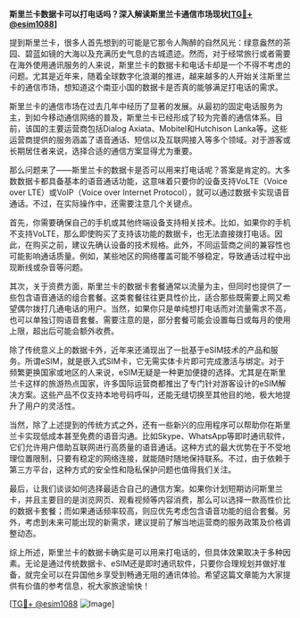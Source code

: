 **斯里兰卡数据卡可以打电话吗？深入解读斯里兰卡通信市场现状[[TG💪+ @esim1088](https://t.me/s/esim1088)]**

提到斯里兰卡，很多人首先想到的可能是它那令人陶醉的自然风光：绿意盎然的茶园、碧蓝如镜的大海以及充满历史气息的古城遗迹。然而，对于经常旅行或者需要在海外使用通讯服务的人来说，斯里兰卡的数据卡和电话卡却是一个不得不考虑的问题。尤其是近年来，随着全球数字化浪潮的推进，越来越多的人开始关注斯里兰卡的通信市场，想知道这个南亚小国的数据卡是否真的能够满足打电话的需求。

斯里兰卡的通信市场在过去几年中经历了显著的发展。从最初的固定电话服务为主，到如今移动通信网络的普及，斯里兰卡已经形成了较为完善的通信体系。目前，该国的主要运营商包括Dialog Axiata、Mobitel和Hutchison Lanka等。这些运营商提供的服务涵盖了语音通话、短信以及互联网接入等多个领域。对于游客或长期居住者来说，选择合适的通信方案显得尤为重要。

那么问题来了——斯里兰卡的数据卡是否可以用来打电话呢？答案是肯定的。大多数数据卡都具备基本的语音通话功能，这意味着只要你的设备支持VoLTE（Voice over LTE）或VoIP（Voice over Internet Protocol），就可以通过数据卡实现语音通话。不过，在实际操作中，还需要注意几个关键点。

首先，你需要确保自己的手机或其他终端设备支持相关技术。比如，如果你的手机不支持VoLTE，那么即使购买了支持该功能的数据卡，也无法直接拨打电话。因此，在购买之前，建议先确认设备的技术规格。此外，不同运营商之间的兼容性也可能影响通话质量。例如，某些地区的网络覆盖可能不够稳定，导致通话过程中出现断线或杂音等问题。

其次，关于资费方面，斯里兰卡的数据卡套餐通常以流量为主，但同时也提供了一些包含语音通话的组合套餐。这类套餐往往更具性价比，适合那些既需要上网又希望偶尔拨打几通电话的用户。当然，如果你只是单纯想打电话而对流量需求不高，也可以单独订购语音套餐。需要注意的是，部分套餐可能会设置每日或每月的使用上限，超出后可能会额外收费。

除了传统意义上的数据卡外，近年来还涌现出了一批基于eSIM技术的产品和服务。所谓eSIM，就是嵌入式SIM卡，它无需实体卡片即可完成激活与绑定。对于频繁更换国家或地区的人来说，eSIM无疑是一种更加便捷的选择。尤其是在斯里兰卡这样的旅游热点国家，许多国际运营商都推出了专门针对游客设计的eSIM解决方案。这些产品不仅支持本地号码呼叫，还能无缝切换至其他目的地，极大地提升了用户的灵活性。

当然，除了上述提到的传统方式之外，还有一些新兴的应用程序可以帮助你在斯里兰卡实现低成本甚至免费的语音沟通。比如Skype、WhatsApp等即时通讯软件，它们允许用户借助互联网进行高质量的语音通话。这种方式的最大优势在于不受地理位置限制，只要有稳定的网络连接，就能随时随地保持联系。不过，由于依赖于第三方平台，这种方式的安全性和隐私保护问题也值得我们关注。

最后，让我们谈谈如何选择最适合自己的通信方案。如果你计划短期访问斯里兰卡，并且主要目的是浏览网页、观看视频等内容消费，那么可以选择一款高性价比的数据卡套餐；而如果通话频率较高，则应优先考虑包含语音功能的组合套餐。另外，考虑到未来可能出现的新需求，建议提前了解当地运营商的服务政策及价格调整动态。

综上所述，斯里兰卡的数据卡确实是可以用来打电话的，但具体效果取决于多种因素。无论是通过传统数据卡、eSIM还是即时通讯软件，只要你合理规划并做好准备，就完全可以在异国他乡享受到畅通无阻的通讯体验。希望这篇文章能为大家提供有价值的参考信息，祝大家旅途愉快！

[[TG💪+ @esim1088](https://t.me/s/esim1088) ![Image](https://i.postimg.cc/4NQfJmqS/Snipaste-2025-05-13-00-14-12.png)]